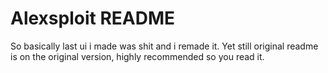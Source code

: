 # Alexsploit README

So basically last ui i made was shit and i remade it. Yet still original readme is on the original version, highly recommended so you read it.
